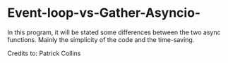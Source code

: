 # Event-loop-vs-Gather-Asyncio-
In this program, it will be stated some differences between the two async functions. 
Mainly the simplicity of the code and the time-saving. 

Credits to: Patrick Collins
